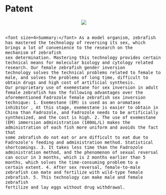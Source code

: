 # Patent
<div align=center>
  <img src="https://user-images.githubusercontent.com/47686371/153538305-2776c74d-365a-4762-87d9-fe2a2a5135d2.png">
</div>
<br>

<font size=3>
  <p>
    
    <font size=4>Summary:</font> As a model organism, zebrafish has mastered the technology of reversing its sex, which brings a lot of convenience to the research on the
    mechanism of zebrafish
    sex determination. Mastering this technology provides certain technical means for molecular biology and cytology related research. Our female zebrafish gender inversion
    technology solves the technical problems related to female to male, and solves the problems of long time, difficult to obtain drugs and high cost of artificial synthesis.
    Our proprietary use of exemestane for sex inversion in adult female zebrafish has the following advantages over the aforementioned Fadrozole female zebrafish sex inversion
    technique: 1. Exemestane (EM) is used as an aromatase inhibitor , At this stage, exemestane is easier to obtain in China than Fadrozole, and Fadrozole needs to be artificially
    synthesized, and the cost is high. 2. The use of exemestane (EM) immersion administration (100mL/L) makes the administration of each fish more uniform and avoids the fact that
    some zebrafish do not eat or are difficult to eat due to Fadrozole's feeding and administration method. Statistical shortcomings. 3. It takes less time than the Fadrozole
    administration method, and the phenomenon of sexual reversal can occur in 3 months, which is 2 months earlier than 5 months, which solves the time-consuming problem to a
    certain extent. 4. After sex reversal, female-to-male zebrafish can mate and fertilize with wild-type female zebrafish. 5. This technology can make male and female zebrafish
    fertilize and lay eggs without drug withdrawal.
    
  </p>
</font>


